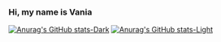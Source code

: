 ### Hi, my name is Vania

[![Anurag's GitHub stats-Dark](https://github-readme-stats.vercel.app/api?username=Zisrf&show_icons=true&theme=dark#gh-dark-mode-only)](https://github.com/anuraghazra/github-readme-stats#gh-dark-mode-only)
[![Anurag's GitHub stats-Light](https://github-readme-stats.vercel.app/api?username=Zisrf&show_icons=true&theme=default#gh-light-mode-only)](https://github.com/anuraghazra/github-readme-stats#gh-light-mode-only)
